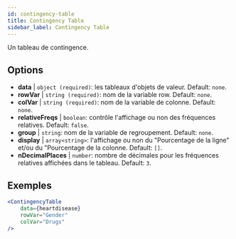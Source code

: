 ```yaml
---
id: contingency-table
title: Contingency Table
sidebar_label: Contingency Table
---
```


Un tableau de contingence.

## Options

* __data__ | `object (required)`: les tableaux d'objets de valeur. Default: `none`.
* __rowVar__ | `string (required)`: nom de la variable row. Default: `none`.
* __colVar__ | `string (required)`: nom de la variable de colonne. Default: `none`.
* __relativeFreqs__ | `boolean`: contrôle l'affichage ou non des fréquences relatives. Default: `false`.
* __group__ | `string`: nom de la variable de regroupement. Default: `none`.
* __display__ | `array<string>`: l'affichage ou non du "Pourcentage de la ligne" et/ou du "Pourcentage de la colonne. Default: `[]`.
* __nDecimalPlaces__ | `number`: nombre de décimales pour les fréquences relatives affichées dans le tableau. Default: `3`.


## Exemples

```jsx live
<ContingencyTable
    data={heartdisease} 
    rowVar="Gender"
    colVar="Drugs"
/>
```
